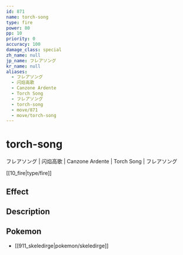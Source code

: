 ```yaml
---
id: 871
name: torch-song
type: fire
power: 80
pp: 10
priority: 0
accuracy: 100
damage_class: special
zh_name: null
jp_name: フレアソング
kr_name: null
aliases:
  - フレアソング
  - 闪焰高歌
  - Canzone Ardente
  - Torch Song
  - フレアソング
  - torch-song
  - move/871
  - move/torch-song
---
```

# torch-song
    
フレアソング | 闪焰高歌 | Canzone Ardente | Torch Song | フレアソング

[[10_fire|type/fire]]

## Effect



## Description



## Pokemon

- [[911_skeledirge|pokemon/skeledirge]]


